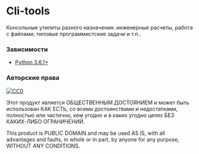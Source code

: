 # Cli-tools
Консольные утилиты разного назначения: инженерные расчеты, работа с файлами, типовые программистские задачи и т.п..

### Зависимости
- [Python 3.6.1+](https://www.python.org/downloads/)

### Авторские права
[![CC0](https://licensebuttons.net/p/zero/1.0/88x31.png)](http://creativecommons.org/publicdomain/zero/1.0/)

Этот продукт является ОБЩЕСТВЕННЫМ ДОСТОЯНИЕМ и может быть использован КАК ЕСТЬ, со всеми достоинствами и недостатками, полностью или частично, кем угодно и в каких угодно целях БЕЗ КАКИХ-ЛИБО ОГРАНИЧЕНИЙ.

This product is PUBLIC DOMAIN and may be used AS IS, with all advantages and faults, in whole or in part, by anyone for any purpose, WITHOUT ANY CONDITIONS.
